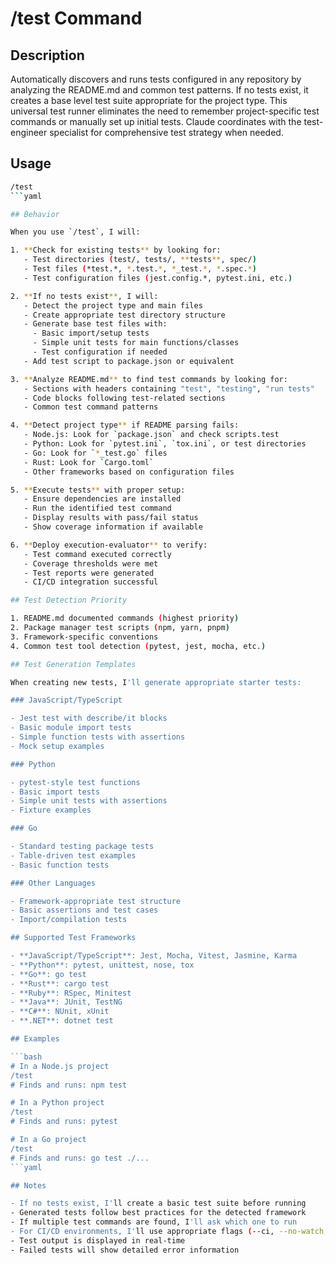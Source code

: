 # /test Command

## Description

Automatically discovers and runs tests configured in any repository by analyzing the README.md and common test
patterns. If no tests exist, it creates a base level test suite appropriate for the project type. This universal
test runner eliminates the need to remember project-specific test commands or manually set up initial tests.
Claude coordinates with the test-engineer specialist for comprehensive test strategy when needed.

## Usage

```bash
/test
```yaml

## Behavior

When you use `/test`, I will:

1. **Check for existing tests** by looking for:
   - Test directories (test/, tests/, **tests**, spec/)
   - Test files (*test.*, *.test.*, *_test.*, *.spec.*)
   - Test configuration files (jest.config.*, pytest.ini, etc.)

2. **If no tests exist**, I will:
   - Detect the project type and main files
   - Create appropriate test directory structure
   - Generate base test files with:
     - Basic import/setup tests
     - Simple unit tests for main functions/classes
     - Test configuration if needed
   - Add test script to package.json or equivalent

3. **Analyze README.md** to find test commands by looking for:
   - Sections with headers containing "test", "testing", "run tests"
   - Code blocks following test-related sections
   - Common test command patterns

4. **Detect project type** if README parsing fails:
   - Node.js: Look for `package.json` and check scripts.test
   - Python: Look for `pytest.ini`, `tox.ini`, or test directories
   - Go: Look for `*_test.go` files
   - Rust: Look for `Cargo.toml`
   - Other frameworks based on configuration files

5. **Execute tests** with proper setup:
   - Ensure dependencies are installed
   - Run the identified test command
   - Display results with pass/fail status
   - Show coverage information if available

6. **Deploy execution-evaluator** to verify:
   - Test command executed correctly
   - Coverage thresholds were met
   - Test reports were generated
   - CI/CD integration successful

## Test Detection Priority

1. README.md documented commands (highest priority)
2. Package manager test scripts (npm, yarn, pnpm)
3. Framework-specific conventions
4. Common test tool detection (pytest, jest, mocha, etc.)

## Test Generation Templates

When creating new tests, I'll generate appropriate starter tests:

### JavaScript/TypeScript

- Jest test with describe/it blocks
- Basic module import tests
- Simple function tests with assertions
- Mock setup examples

### Python

- pytest-style test functions
- Basic import tests
- Simple unit tests with assertions
- Fixture examples

### Go

- Standard testing package tests
- Table-driven test examples
- Basic function tests

### Other Languages

- Framework-appropriate test structure
- Basic assertions and test cases
- Import/compilation tests

## Supported Test Frameworks

- **JavaScript/TypeScript**: Jest, Mocha, Vitest, Jasmine, Karma
- **Python**: pytest, unittest, nose, tox
- **Go**: go test
- **Rust**: cargo test
- **Ruby**: RSpec, Minitest
- **Java**: JUnit, TestNG
- **C#**: NUnit, xUnit
- **.NET**: dotnet test

## Examples

```bash
# In a Node.js project
/test
# Finds and runs: npm test

# In a Python project
/test
# Finds and runs: pytest

# In a Go project
/test
# Finds and runs: go test ./...
```yaml

## Notes

- If no tests exist, I'll create a basic test suite before running
- Generated tests follow best practices for the detected framework
- If multiple test commands are found, I'll ask which one to run
- For CI/CD environments, I'll use appropriate flags (--ci, --no-watch, etc.)
- Test output is displayed in real-time
- Failed tests will show detailed error information
